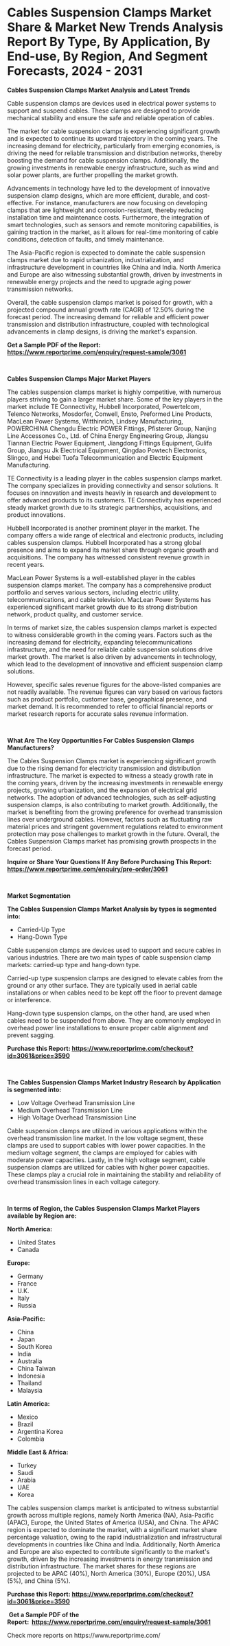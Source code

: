 <p><h1>Cables Suspension Clamps Market Share & Market New Trends Analysis Report By Type, By Application, By End-use, By Region, And Segment Forecasts, 2024 - 2031</h1></p><p><strong>Cables Suspension Clamps Market Analysis and Latest Trends</strong></p>
<p><p>Cable suspension clamps are devices used in electrical power systems to support and suspend cables. These clamps are designed to provide mechanical stability and ensure the safe and reliable operation of cables.</p><p>The market for cable suspension clamps is experiencing significant growth and is expected to continue its upward trajectory in the coming years. The increasing demand for electricity, particularly from emerging economies, is driving the need for reliable transmission and distribution networks, thereby boosting the demand for cable suspension clamps. Additionally, the growing investments in renewable energy infrastructure, such as wind and solar power plants, are further propelling the market growth.</p><p>Advancements in technology have led to the development of innovative suspension clamp designs, which are more efficient, durable, and cost-effective. For instance, manufacturers are now focusing on developing clamps that are lightweight and corrosion-resistant, thereby reducing installation time and maintenance costs. Furthermore, the integration of smart technologies, such as sensors and remote monitoring capabilities, is gaining traction in the market, as it allows for real-time monitoring of cable conditions, detection of faults, and timely maintenance.</p><p>The Asia-Pacific region is expected to dominate the cable suspension clamps market due to rapid urbanization, industrialization, and infrastructure development in countries like China and India. North America and Europe are also witnessing substantial growth, driven by investments in renewable energy projects and the need to upgrade aging power transmission networks.</p><p>Overall, the cable suspension clamps market is poised for growth, with a projected compound annual growth rate (CAGR) of 12.50% during the forecast period. The increasing demand for reliable and efficient power transmission and distribution infrastructure, coupled with technological advancements in clamp designs, is driving the market's expansion.</p></p>
<p><strong>Get a Sample PDF of the Report:&nbsp; <a href="https://www.reportprime.com/enquiry/request-sample/3061">https://www.reportprime.com/enquiry/request-sample/3061</a></strong></p>
<p>&nbsp;</p>
<p><strong>Cables Suspension Clamps Major Market Players</strong></p>
<p><p>The cables suspension clamps market is highly competitive, with numerous players striving to gain a larger market share. Some of the key players in the market include TE Connectivity, Hubbell Incorporated, Powertelcom, Telenco Networks, Mosdorfer, Conwell, Ensto, Preformed Line Products, MacLean Power Systems, Witthinrich, Lindsey Manufacturing, POWERCHINA Chengdu Electric POWER Fittings, Pfisterer Group, Nanjing Line Accessones Co., Ltd. of China Energy Engineering Group, Jiangsu Tiannan Electric Power Equipment, Jiangdong Fittings Equipment, Gulifa Group, Jiangsu Jk Electrical Equipment, Qingdao Powtech Electronics, Slingco, and Hebei Tuofa Telecommunication and Electric Equipment Manufacturing.</p><p>TE Connectivity is a leading player in the cables suspension clamps market. The company specializes in providing connectivity and sensor solutions. It focuses on innovation and invests heavily in research and development to offer advanced products to its customers. TE Connectivity has experienced steady market growth due to its strategic partnerships, acquisitions, and product innovations.</p><p>Hubbell Incorporated is another prominent player in the market. The company offers a wide range of electrical and electronic products, including cables suspension clamps. Hubbell Incorporated has a strong global presence and aims to expand its market share through organic growth and acquisitions. The company has witnessed consistent revenue growth in recent years.</p><p>MacLean Power Systems is a well-established player in the cables suspension clamps market. The company has a comprehensive product portfolio and serves various sectors, including electric utility, telecommunications, and cable television. MacLean Power Systems has experienced significant market growth due to its strong distribution network, product quality, and customer service.</p><p>In terms of market size, the cables suspension clamps market is expected to witness considerable growth in the coming years. Factors such as the increasing demand for electricity, expanding telecommunications infrastructure, and the need for reliable cable suspension solutions drive market growth. The market is also driven by advancements in technology, which lead to the development of innovative and efficient suspension clamp solutions.</p><p>However, specific sales revenue figures for the above-listed companies are not readily available. The revenue figures can vary based on various factors such as product portfolio, customer base, geographical presence, and market demand. It is recommended to refer to official financial reports or market research reports for accurate sales revenue information.</p></p>
<p>&nbsp;</p>
<p><strong>What Are The Key Opportunities For Cables Suspension Clamps Manufacturers?</strong></p>
<p><p>The Cables Suspension Clamps market is experiencing significant growth due to the rising demand for electricity transmission and distribution infrastructure. The market is expected to witness a steady growth rate in the coming years, driven by the increasing investments in renewable energy projects, growing urbanization, and the expansion of electrical grid networks. The adoption of advanced technologies, such as self-adjusting suspension clamps, is also contributing to market growth. Additionally, the market is benefiting from the growing preference for overhead transmission lines over underground cables. However, factors such as fluctuating raw material prices and stringent government regulations related to environment protection may pose challenges to market growth in the future. Overall, the Cables Suspension Clamps market has promising growth prospects in the forecast period.</p></p>
<p><strong>Inquire or Share Your Questions If Any Before Purchasing This Report: <a href="https://www.reportprime.com/enquiry/pre-order/3061">https://www.reportprime.com/enquiry/pre-order/3061</a></strong></p>
<p>&nbsp;</p>
<p><strong>Market Segmentation</strong></p>
<p><strong>The Cables Suspension Clamps Market Analysis by types is segmented into:</strong></p>
<p><ul><li>Carried-Up Type</li><li>Hang-Down Type</li></ul></p>
<p><p>Cable suspension clamps are devices used to support and secure cables in various industries. There are two main types of cable suspension clamp markets: carried-up type and hang-down type. </p><p>Carried-up type suspension clamps are designed to elevate cables from the ground or any other surface. They are typically used in aerial cable installations or when cables need to be kept off the floor to prevent damage or interference.</p><p>Hang-down type suspension clamps, on the other hand, are used when cables need to be suspended from above. They are commonly employed in overhead power line installations to ensure proper cable alignment and prevent sagging.</p></p>
<p><strong>Purchase this Report:&nbsp;<a href="https://www.reportprime.com/checkout?id=3061&price=3590">https://www.reportprime.com/checkout?id=3061&price=3590</a></strong></p>
<p>&nbsp;</p>
<p><strong>The Cables Suspension Clamps Market Industry Research by Application is segmented into:</strong></p>
<p><ul><li>Low Voltage Overhead Transmission Line</li><li>Medium Overhead Transmission Line</li><li>High Voltage Overhead Transmission Line</li></ul></p>
<p><p>Cable suspension clamps are utilized in various applications within the overhead transmission line market. In the low voltage segment, these clamps are used to support cables with lower power capacities. In the medium voltage segment, the clamps are employed for cables with moderate power capacities. Lastly, in the high voltage segment, cable suspension clamps are utilized for cables with higher power capacities. These clamps play a crucial role in maintaining the stability and reliability of overhead transmission lines in each voltage category.</p></p>
<p>&nbsp;</p>
<p><strong>In terms of Region, the Cables Suspension Clamps Market Players available by Region are:</strong></p>
<p>
    <p> <strong> North America: </strong>
        <ul>
            <li>United States</li>
            <li>Canada</li>
        </ul>
        </p> 
    <p> <strong> Europe: </strong>
        <ul>
            <li>Germany</li>
            <li>France</li>
            <li>U.K.</li>
            <li>Italy</li>
            <li>Russia</li>
        </ul>
        </p> 
    <p> <strong> Asia-Pacific: </strong>
        <ul>
            <li>China</li>
            <li>Japan</li>
            <li>South Korea</li>
            <li>India</li>
            <li>Australia</li>
            <li>China Taiwan</li>
            <li>Indonesia</li>
            <li>Thailand</li>
            <li>Malaysia</li>
        </ul>
        </p> 
    <p> <strong> Latin America: </strong>
        <ul>
            <li>Mexico</li>
            <li>Brazil</li>
            <li>Argentina Korea</li>
            <li>Colombia</li>
        </ul>
        </p> 
    <p> <strong> Middle East & Africa: </strong>
        <ul>
            <li>Turkey</li>
            <li>Saudi</li>
            <li>Arabia</li>
            <li>UAE</li>
            <li>Korea</li>
        </ul>
    </p>
    </p>
<p><p>The cables suspension clamps market is anticipated to witness substantial growth across multiple regions, namely North America (NA), Asia-Pacific (APAC), Europe, the United States of America (USA), and China. The APAC region is expected to dominate the market, with a significant market share percentage valuation, owing to the rapid industrialization and infrastructural developments in countries like China and India. Additionally, North America and Europe are also expected to contribute significantly to the market's growth, driven by the increasing investments in energy transmission and distribution infrastructure. The market shares for these regions are projected to be APAC (40%), North America (30%), Europe (20%), USA (5%), and China (5%).</p></p>
<p><strong>Purchase this Report: <a href="https://www.reportprime.com/checkout?id=3061&price=3590">https://www.reportprime.com/checkout?id=3061&price=3590</a></strong></p>
<p>&nbsp;<strong>Get a Sample PDF of the Report:&nbsp;&nbsp;<a href="https://www.reportprime.com/enquiry/request-sample/3061">https://www.reportprime.com/enquiry/request-sample/3061</a></strong></p>
<p><strong></strong></p>
<p>Check more reports on https://www.reportprime.com/</p>